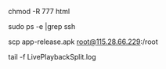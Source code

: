 chmod -R 777 html

sudo ps -e |grep ssh

scp app-release.apk root@115.28.66.229:/root

tail -f LivePlaybackSplit.log 
